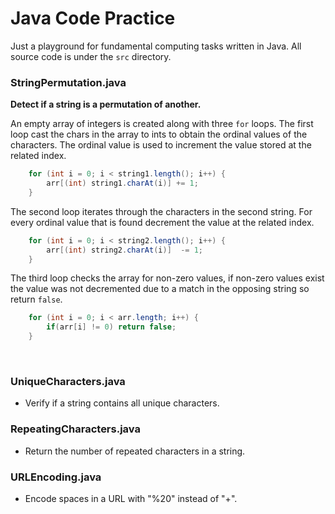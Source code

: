 # Java Code Practice

Just a playground for fundamental computing tasks written in Java. All source code is under the `src` directory.

### StringPermutation.java
**Detect if a string is a permutation of another.**

An empty array of integers is created along with three `for` loops. The first loop cast the chars in the array to ints 
to obtain the ordinal values of the characters. The ordinal value is used to increment
the value stored at the related index.


```java
    for (int i = 0; i < string1.length(); i++) {
        arr[(int) string1.charAt(i)] += 1;
    }
```


The second loop iterates through the characters in the second string. For every ordinal value that is found
decrement the value at the related index.
 
```java
    for (int i = 0; i < string2.length(); i++) {
        arr[(int) string2.charAt(i)]  -= 1;
    }
```

The third loop checks the array for non-zero values, if non-zero values exist the value was not decremented
due to a match in the opposing string so return `false`.

```java
    for (int i = 0; i < arr.length; i++) {
        if(arr[i] != 0) return false;
    }
```
<br>

### UniqueCharacters.java
- Verify if a string contains all unique characters.

### RepeatingCharacters.java
- Return the number of repeated characters in a string.

### URLEncoding.java
- Encode spaces in a URL with "%20" instead of "+".